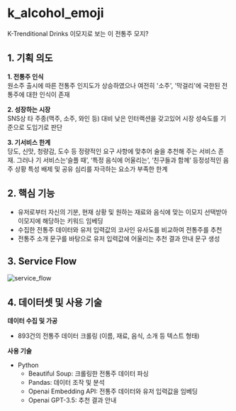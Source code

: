 # k_alcohol_emoji
K-Trenditional Drinks
이모지로 보는 이 전통주 모지?

## 1. 기획 의도
**1. 전통주 인식**  
원소주 출시에 따른 전통주 인지도가 상승하였으나 여전히 '소주', '막걸리'에 국한된 전통주에 대한 인식이 존재  
  
**2. 성장하는 시장**  
 SNS상 타 주종(맥주, 소주, 와인 등) 대비 낮은 인터랙션을 갖고있어 시장 성숙도를 기준으로 도입기로 판단   
   
**3. 기서비스 한계**  
당도, 신맛, 청량감, 도수 등 정량적인 요구 사항에 맞추어 술을 추천해 주는 서비스 존재. 그러나 기 서비스는‘슬플 때’, ‘특정 음식에 어울리는’, ‘친구들과 함께‘ 등정성적인 음주 상황 특성 배제 및 공유 심리를 자극하는 요소가 부족한 한계

## 2. 핵심 기능  
- 유저로부터 자신의 기분, 현재 상황 및 원하는 재료와 음식에 맞는 이모지 선택받아 이모지에 해당하는 키워드 임베딩  
- 수집한 전통주 데이터와 유저 입력값의 코사인 유사도를 비교하여 전통주를 추천  
- 전통주 소개 문구를 바탕으로 유저 입력값에 어울리는 추천 결과 안내 문구 생성

## 3. Service Flow
![service_flow](https://github.com/hhb0/k_alcohol_emoji_project/assets/131653682/0db6730a-e2f6-4593-b92d-eff0eb4e28c1)
  
## 4. 데이터셋 및 사용 기술
**데이터 수집 및 가공**
- 893건의 전통주 데이터 크롤링 (이름, 재료, 음식, 소개 등 텍스트 형태)

**사용 기술**
- Python
    - Beautiful Soup: 크롤링한 전통주 데이터 파싱
    - Pandas: 데이터 조작 및 분석
    - Openai Embedding API: 전통주 데이터와 유저 입력값을 임베딩
    - Openai GPT-3.5: 추천 결과 안내
